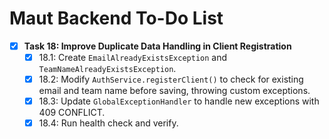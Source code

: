 # Maut Backend To-Do List

- [x] **Task 18: Improve Duplicate Data Handling in Client Registration**
  - [x] 18.1: Create `EmailAlreadyExistsException` and `TeamNameAlreadyExistsException`.
  - [x] 18.2: Modify `AuthService.registerClient()` to check for existing email and team name before saving, throwing custom exceptions.
  - [x] 18.3: Update `GlobalExceptionHandler` to handle new exceptions with 409 CONFLICT.
  - [x] 18.4: Run health check and verify.
